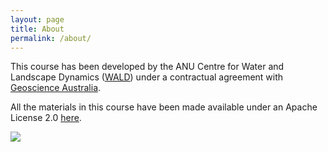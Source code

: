 ```yaml
---
layout: page
title: About
permalink: /about/
---
```


This course has been developed by the ANU Centre for Water and Landscape Dynamics ([WALD](http://wald.anu.edu.au/)) under a contractual agreement with [Geoscience Australia](https://www.ga.gov.au/).

All the materials in this course have been made available under an Apache License 2.0 [here](https://github.com/ANU-WALD/dea_course).

![]({{site.baseurl}}/images/logo.png)
